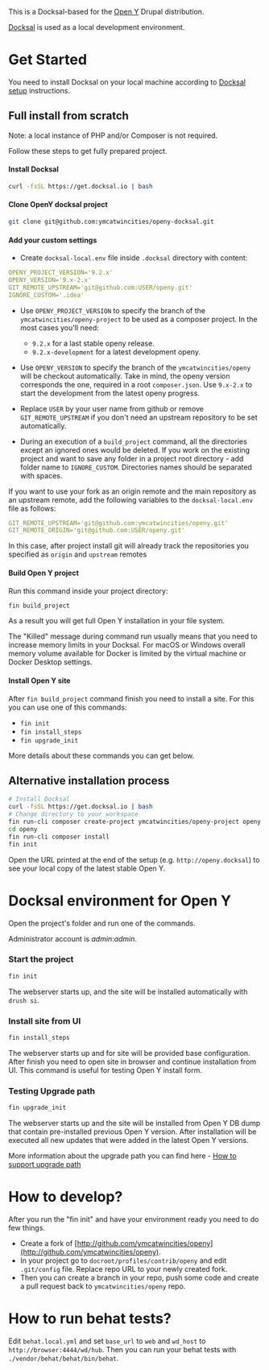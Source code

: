 This is a Docksal-based for the [Open Y](https://github.com/ymcatwincities/openy) Drupal distribution.

[Docksal](https://docksal.io/) is used as a local development environment.

# Get Started

You need to install Docksal on your local machine according to [Docksal setup](http://docksal.readthedocs.io/en/master/getting-started/env-setup/) instructions.

## Full install from scratch

Note: a local instance of PHP and/or Composer is not required.

Follow these steps to get fully prepared project.

#### Install Docksal
```bash
curl -fsSL https://get.docksal.io | bash
```

#### Clone OpenY docksal project
```bash
git clone git@github.com:ymcatwincities/openy-docksal.git
```

#### Add your custom settings

- Create `docksal-local.env` file inside `.docksal` directory with content:
```yaml
OPENY_PROJECT_VERSION='9.2.x'
OPENY_VERSION='9.x-2.x'
GIT_REMOTE_UPSTREAM='git@github.com:USER/openy.git'
IGNORE_CUSTOM='.idea'
```
- Use `OPENY_PROJECT_VERSION` to specify the branch of the 
`ymcatwincities/openy-project` to be used as a composer project. In the most 
cases you'll need:

  - `9.2.x` for a last stable openy release.
  - `9.2.x-development` for a latest development openy.
  
- Use `OPENY_VERSION` to specify the branch of the `ymcatwincities/openy` will 
be checkout automatically. Take in mind, the openy version corresponds the one, 
required in a root `composer.json`. Use `9.x-2.x` to start the development from 
the latest openy progress.

- Replace `USER` by your user name from github or remove `GIT_REMOTE_UPSTREAM` 
if you don't need an upstream repository to be set automatically.

- During an execution of a `build_project` command, all the directories except 
an ignored ones would be deleted. 
If you work on the existing project and want to save any folder in a project 
root directory - add folder name to `IGNORE_CUSTOM`. Directories names should be 
separated with spaces.

If you want to use your fork as an origin remote and the main repository as an 
upstream remote, add the following variables to the `docksal-local.env` file 
as follows:
```yaml
GIT_REMOTE_UPSTREAM='git@github.com:ymcatwincities/openy.git'
GIT_REMOTE_ORIGIN='git@github.com:USER/openy.git'
```
In this case, after project install git will already track the repositories 
you specified as `origin` and `upstream` remotes

#### Build Open Y project
Run this command inside your project directory:
```bash
fin build_project
```
As a result you will get full Open Y installation in your file system.

The "Killed" message during command run usually means that you need to increase 
memory limits in your Docksal. For macOS or Windows overall memory volume 
available for Docker is limited by the virtual machine or Docker Desktop 
settings.

#### Install Open Y site

After `fin build_project` command finish you need to install a site. For this 
you can use one of this commands:
- `fin init`
- `fin install_steps`
- `fin upgrade_init`

More details about these commands you can get below.

## Alternative installation process

```bash
# Install Docksal
curl -fsSL https://get.docksal.io | bash
# Change directory to your workspace
fin run-cli composer create-project ymcatwincities/openy-project openy --no-interaction --no-dev
cd openy
fin run-cli composer install
fin init
```


Open the URL printed at the end of the setup (e.g. `http://openy.docksal`) to see your local copy of the latest stable Open Y.

# Docksal environment for Open Y

Open the project's folder and run one of the commands.

Administrator account is _admin_:_admin_.

### Start the project

```bash
fin init
```


The webserver starts up, and the site will be installed automatically with `drush si`.

### Install site from UI
```bash
fin install_steps
```

The webserver starts up and for site will be provided base configuration. 
After finish you need to open site in browser and continue installation from UI.
This command is useful for testing Open Y install form.

### Testing Upgrade path
```bash
fin upgrade_init
```

The webserver starts up and the site will be installed from Open Y DB dump 
that contain pre-installed previous Open Y version.
After installation will be executed all new updates that were added in the latest Open Y versions.

More information about the upgrade path you can find here - [How to support upgrade path](https://github.com/ymcatwincities/openy/blob/8.x-2.x/docs/Development/Upgrade%20path.md)


# How to develop?

After you run the "fin init" and have your environment ready you need to do few things.

- Create a fork of [http://github.com/ymcatwincities/openy](http://github.com/ymcatwincities/openy).
- In your project go to `docroot/profiles/contrib/openy` and edit `.git/config` file. Replace repo URL to your newly created fork.
- Then you can create a branch in your repo, push some code and create a pull request back to `ymcatwincities/openy` repo.

# How to run behat tests?

Edit `behat.local.yml` and set `base_url` to `web` and `wd_host` to `http://browser:4444/wd/hub`. 
Then you can run your behat tests with `./vendor/behat/behat/bin/behat`.
